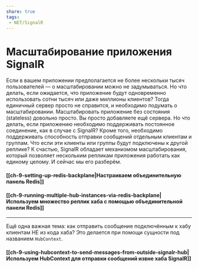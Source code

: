 ```yaml
---
share: true
tags:
 - NET/SignalR
---
```

# Масштабирование приложения SignalR
Если в вашем приложении предполагается не более нескольки тысяч пользователей — о масштабировании можно не задумываться. Но что делать, если ожидается, что приложение будут одновременно использовать сотни тысяч или даже миллионы клиентов? Тогда единичный сервер просто не справится, и необходимо подумать о масштабировании.
Масштабировать приложение без состояния (stateless) довольно просто. Вы просто добавляете ещё сервера. Но что делать, если приложению необходимо поддерживать постоянное соединение, как в случае с SignalR? Кроме того, необходимо поддерживать способность отправки сообщений отдельным клиентам и группам. Что если эти клиенты или группы будут подключены к другой реплике?
К счастью, SignalR обладает механизмом масштабирования, который позволяет нескольким репликам приложения работать как единому целому. И сейчас мы его разберём.
#### [[ch-9-setting-up-redis-backplane|Настраиваем объединительную панель Redis]]
#### [[ch-9-running-multiple-hub-instances-via-redis-backplane|Используем множество реплик хаба с помощью объединительной панели Redis]]

---
Ещё одна важная тема: как отправить сообщение подключённым к хабу клиентам НЕ из кода хаба? Это делается при помощи сущности под названием `HubContext`.
#### [[ch-9-using-hubcontext-to-send-messages-from-outside-signalr-hub|Используем HubContext для отправки сообщений извне хаба SignalR]]


